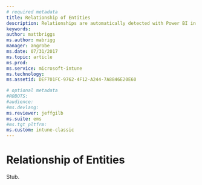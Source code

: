```yaml
---
# required metadata
title: Relationship of Entities
description: Relationships are automatically detected with Power BI in the Intune Data Warehouse data model.
keywords:
author: mattbriggs
ms.author: mabrigg
manager: angrobe
ms.date: 07/31/2017
ms.topic: article
ms.prod:
ms.service: microsoft-intune
ms.technology:
ms.assetid: DEF701FC-9762-4F12-A244-7A8846E20E60

# optional metadata
#ROBOTS:
#audience:
#ms.devlang:
ms.reviewer: jeffgilb
ms.suite: ems
#ms.tgt_pltfrm:
ms.custom: intune-classic
---
```


# Relationship of Entities

Stub.